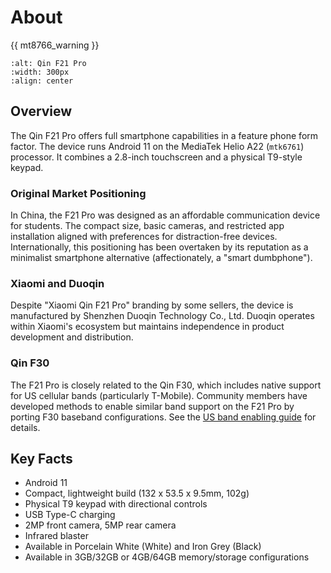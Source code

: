 # About

{{ mt8766_warning }}

```{image} images/f21-pro-reference.jpg
:alt: Qin F21 Pro
:width: 300px
:align: center
```

## Overview

The Qin F21 Pro offers full smartphone capabilities in a feature phone form factor. The device runs Android 11 on the MediaTek Helio A22 (`mtk6761`) processor. It combines a 2.8-inch touchscreen and a physical T9-style keypad.

### Original Market Positioning

In China, the F21 Pro was designed as an affordable communication device for students. The compact size, basic cameras, and restricted app installation aligned with preferences for distraction-free devices. Internationally, this positioning has been overtaken by its reputation as a minimalist smartphone alternative (affectionately, a "smart dumbphone").

### Xiaomi and Duoqin

Despite "Xiaomi Qin F21 Pro" branding by some sellers, the device is manufactured by Shenzhen Duoqin Technology Co., Ltd. Duoqin operates within Xiaomi's ecosystem but maintains independence in product development and distribution.

### Qin F30

The F21 Pro is closely related to the Qin F30, which includes native support for US cellular bands (particularly T-Mobile). Community members have developed methods to enable similar band support on the F21 Pro by porting F30 baseband configurations. See the [US band enabling guide](guides/enabling-us-bands) for details.

## Key Facts

- Android 11
- Compact, lightweight build (132 x 53.5 x 9.5mm, 102g)
- Physical T9 keypad with directional controls
- USB Type-C charging
- 2MP front camera, 5MP rear camera
- Infrared blaster
- Available in Porcelain White (White) and Iron Grey (Black)
- Available in 3GB/32GB or 4GB/64GB memory/storage configurations
